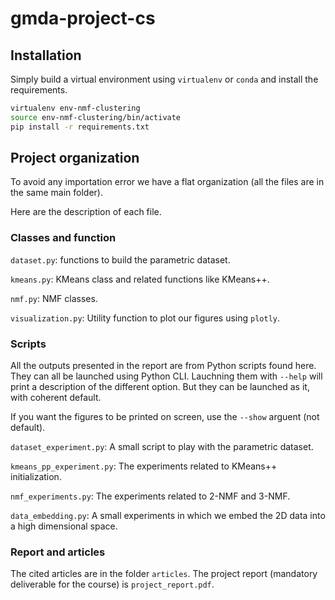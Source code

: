 # gmda-project-cs

## Installation
Simply build a virtual environment using `virtualenv` or `conda` and install the requirements.

```bash
virtualenv env-nmf-clustering
source env-nmf-clustering/bin/activate
pip install -r requirements.txt
```

## Project organization
To avoid any importation error we have a flat organization (all the files are in the same main folder).

Here are the description of each file.

### Classes and function
`dataset.py`: functions to build the parametric dataset.

`kmeans.py`: KMeans class and related functions like KMeans++.

`nmf.py`: NMF classes.

`visualization.py`: Utility function to plot our figures using `plotly`.

### Scripts
All the outputs presented in the report are from Python scripts found here. They can all be launched using Python CLI. Lauchning them with `--help` will print a description of the different option. But they can be launched as it, with coherent default.

If you want the figures to be printed on screen, use the `--show` arguent (not default).

`dataset_experiment.py`: A small script to play with the parametric dataset.

`kmeans_pp_experiment.py`: The experiments related to KMeans++ initialization.

`nmf_experiments.py`: The experiments related to 2-NMF and 3-NMF.

`data_embedding.py`: A small experiments in which we embed the 2D data into a high dimensional space.

### Report and articles
The cited articles are in the folder `articles`. The project report (mandatory deliverable for the course) is `project_report.pdf`.
